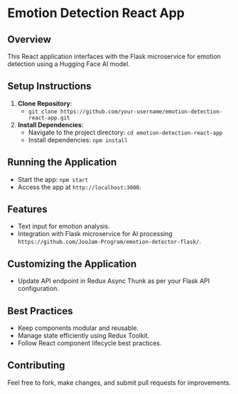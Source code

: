 # Emotion Detection React App

## Overview
This React application interfaces with the Flask microservice for emotion detection using a Hugging Face AI model.

## Setup Instructions
1. **Clone Repository**:
   - `git clone https://github.com/your-username/emotion-detection-react-app.git`
2. **Install Dependencies**:
   - Navigate to the project directory: `cd emotion-detection-react-app`
   - Install dependencies: `npm install`

## Running the Application
- Start the app: `npm start`
- Access the app at `http://localhost:3000`.

## Features
- Text input for emotion analysis.
- Integration with Flask microservice for AI processing `https://github.com/JooJam-Program/emotion-detector-flask/`.

## Customizing the Application
- Update API endpoint in Redux Async Thunk as per your Flask API configuration.

## Best Practices
- Keep components modular and reusable.
- Manage state efficiently using Redux Toolkit.
- Follow React component lifecycle best practices.

## Contributing
Feel free to fork, make changes, and submit pull requests for improvements.
